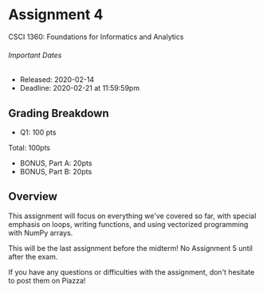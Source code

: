 # Assignment 4
CSCI 1360: Foundations for Informatics and Analytics

###### Important Dates

 - Released: 2020-02-14 
 - Deadline: 2020-02-21 at 11:59:59pm 

## Grading Breakdown

 - Q1: 100 pts
 
Total: 100pts

 - BONUS, Part A: 20pts
 - BONUS, Part B: 20pts

## Overview

This assignment will focus on everything we've covered so far, with special emphasis on loops, writing functions, and using vectorized programming with NumPy arrays.

This will be the last assignment before the midterm! No Assignment 5 until after the exam.

If you have any questions or difficulties with the assignment, don't hesitate to post them on Piazza!
